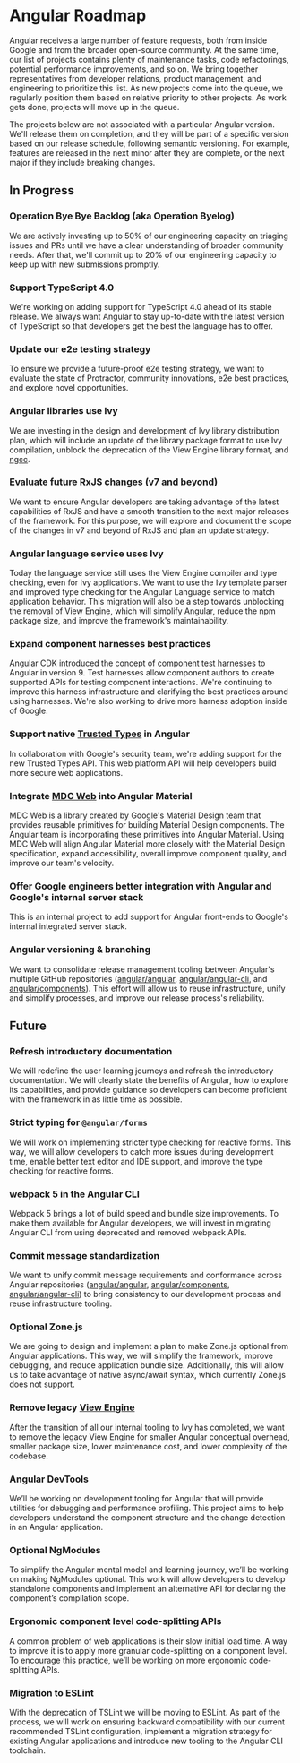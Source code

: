 # Angular Roadmap

Angular receives a large number of feature requests, both from inside Google and from the broader open-source community. At the same time, our list of projects contains plenty of maintenance tasks, code refactorings, potential performance improvements, and so on. We bring together representatives from developer relations, product management, and engineering to prioritize this list. As new projects come into the queue, we regularly position them based on relative priority to other projects. As work gets done, projects will move up in the queue.

The projects below are not associated with a particular Angular version. We'll release them on completion, and they will be part of a specific version based on our release schedule, following semantic versioning. For example, features are released in the next minor after they are complete, or the next major if they include breaking changes.

## In Progress

### Operation Bye Bye Backlog (aka Operation Byelog)

We are actively investing up to 50% of our engineering capacity on triaging issues and PRs until we have a clear understanding of broader community needs. After that, we'll commit up to 20% of our engineering capacity to keep up with new submissions promptly.

### Support TypeScript 4.0

We're working on adding support for TypeScript 4.0 ahead of its stable release. We always want Angular to stay up-to-date with the latest version of TypeScript so that developers get the best the language has to offer.

### Update our e2e testing strategy

To ensure we provide a future-proof e2e testing strategy, we want to evaluate the state of Protractor, community innovations, e2e best practices, and explore novel opportunities.

### Angular libraries use Ivy

We are investing in the design and development of Ivy library distribution plan, which will include an update of the library package format to use Ivy compilation, unblock the deprecation of the View Engine library format, and [ngcc](guide/glossary#ngcc).

### Evaluate future RxJS changes (v7 and beyond)

We want to ensure Angular developers are taking advantage of the latest capabilities of RxJS and have a smooth transition to the next major releases of the framework. For this purpose, we will explore and document the scope of the changes in v7 and beyond of RxJS and plan an update strategy.

### Angular language service uses Ivy

Today the language service still uses the View Engine compiler and type checking, even for Ivy applications. We want to use the Ivy template parser and improved type checking for the Angular Language service to match application behavior. This migration will also be a step towards unblocking the removal of View Engine, which will simplify Angular, reduce the npm package size, and improve the framework's maintainability.

### Expand component harnesses best practices

Angular CDK introduced the concept of [component test harnesses](https://material.angular.io/cdk/test-harnesses) to Angular in version 9. Test harnesses allow component authors to create supported APIs for testing component interactions. We're continuing to improve this harness infrastructure and clarifying the best practices around using harnesses. We're also working to drive more harness adoption inside of Google.

### Support native [Trusted Types](https://web.dev/trusted-types/) in Angular

In collaboration with Google's security team, we're adding support for the new Trusted Types API. This web platform API will help developers build more secure web applications.

### Integrate [MDC Web](https://material.io/develop/web/) into Angular Material

MDC Web is a library created by Google's Material Design team that provides reusable primitives for building Material Design components. The Angular team is incorporating these primitives into Angular Material. Using MDC Web will align Angular Material more closely with the Material Design specification, expand accessibility, overall improve component quality, and improve our team's velocity.

### Offer Google engineers better integration with Angular and Google's internal server stack

This is an internal project to add support for Angular front-ends to Google's internal integrated server stack.

### Angular versioning & branching

We want to consolidate release management tooling between Angular's multiple GitHub repositories ([angular/angular](https://github.com/angular/angular), [angular/angular-cli](https://github.com/angular/angular-cli), and [angular/components](https://github.com/angular/components)). This effort will allow us to reuse infrastructure, unify and simplify processes, and improve our release process's reliability.

## Future

### Refresh introductory documentation

We will redefine the user learning journeys and refresh the introductory documentation. We will clearly state the benefits of Angular, how to explore its capabilities, and provide guidance so developers can become proficient with the framework in as little time as possible.

### Strict typing for `@angular/forms`

We will work on implementing stricter type checking for reactive forms. This way, we will allow developers to catch more issues during development time, enable better text editor and IDE support, and improve the type checking for reactive forms.

### webpack 5 in the Angular CLI

Webpack 5 brings a lot of build speed and bundle size improvements. To make them available for Angular developers, we will invest in migrating Angular CLI from using deprecated and removed webpack APIs.

### Commit message standardization

We want to unify commit message requirements and conformance across Angular repositories ([angular/angular](https://github.com/angular/angular), [angular/components](https://github.com/angular/components), [angular/angular-cli](https://github.com/angular/angular-cli)) to bring consistency to our development process and reuse infrastructure tooling.

### Optional Zone.js

We are going to design and implement a plan to make Zone.js optional from Angular applications. This way, we will simplify the framework, improve debugging, and reduce application bundle size. Additionally, this will allow us to take advantage of native async/await syntax, which currently Zone.js does not support.

### Remove legacy [View Engine](guide/ivy)

After the transition of all our internal tooling to Ivy has completed, we want to remove the legacy View Engine for smaller Angular conceptual overhead, smaller package size, lower maintenance cost, and lower complexity of the codebase.

### Angular DevTools

We’ll be working on development tooling for Angular that will provide utilities for debugging and performance profiling. This project aims to help developers understand the component structure and the change detection in an Angular application.

### Optional NgModules

To simplify the Angular mental model and learning journey, we’ll be working on making NgModules optional. This work will allow developers to develop standalone components and implement an alternative API for declaring the component’s compilation scope.

### Ergonomic component level code-splitting APIs

A common problem of web applications is their slow initial load time. A way to improve it is to apply more granular code-splitting on a component level. To encourage this practice, we’ll be working on more ergonomic code-splitting APIs.

### Migration to ESLint

With the deprecation of TSLint we will be moving to ESLint. As part of the process, we will work on ensuring backward compatibility with our current recommended TSLint configuration, implement a migration strategy for existing Angular applications and introduce new tooling to the Angular CLI toolchain.
